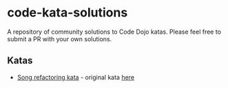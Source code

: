 # code-kata-solutions
A repository of community solutions to Code Dojo katas. Please feel free to submit a PR with your own solutions.

## Katas
* [Song refactoring kata](song-refactoring) - original kata [here](https://github.com/sleepyfox/code-dojo-39)
